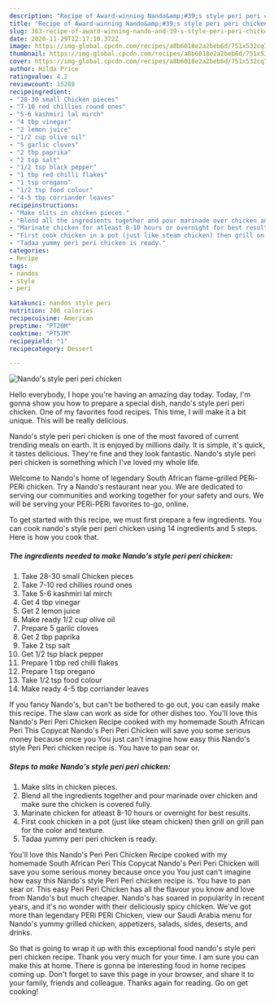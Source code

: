```yaml
---
description: "Recipe of Award-winning Nando&amp;#39;s style peri peri chicken"
title: "Recipe of Award-winning Nando&amp;#39;s style peri peri chicken"
slug: 363-recipe-of-award-winning-nando-and-39-s-style-peri-peri-chicken
date: 2020-11-29T12:17:10.372Z
image: https://img-global.cpcdn.com/recipes/a8b6018e2a2beb6d/751x532cq70/nandos-style-peri-peri-chicken-recipe-main-photo.jpg
thumbnail: https://img-global.cpcdn.com/recipes/a8b6018e2a2beb6d/751x532cq70/nandos-style-peri-peri-chicken-recipe-main-photo.jpg
cover: https://img-global.cpcdn.com/recipes/a8b6018e2a2beb6d/751x532cq70/nandos-style-peri-peri-chicken-recipe-main-photo.jpg
author: Hilda Price
ratingvalue: 4.2
reviewcount: 15288
recipeingredient:
- "28-30 small Chicken pieces"
- "7-10 red chillies round ones"
- "5-6 kashmiri lal mirch"
- "4 tbp vinegar"
- "2 lemon juice"
- "1/2 cup olive oil"
- "5 garlic cloves"
- "2 tbp paprika"
- "2 tsp salt"
- "1/2 tsp black pepper"
- "1 tbp red chilli flakes"
- "1 tsp oregano"
- "1/2 tsp food colour"
- "4-5 tbp corriander leaves"
recipeinstructions:
- "Make slits in chicken pieces."
- "Blend all the ingredients together and pour marinade over chicken and make sure the chicken is covered fully."
- "Marinate chicken for atleast 8-10 hours or overnight for best results."
- "First cook chicken in a pot (just like steam chicken) then grill on grill pan for the color and texture."
- "Tadaa yummy peri peri chicken is ready."
categories:
- Recipe
tags:
- nandos
- style
- peri

katakunci: nandos style peri 
nutrition: 208 calories
recipecuisine: American
preptime: "PT20M"
cooktime: "PT57M"
recipeyield: "1"
recipecategory: Dessert

---
```



![Nando&#39;s style peri peri chicken](https://img-global.cpcdn.com/recipes/a8b6018e2a2beb6d/751x532cq70/nandos-style-peri-peri-chicken-recipe-main-photo.jpg)

Hello everybody, I hope you're having an amazing day today. Today, I'm gonna show you how to prepare a special dish, nando&#39;s style peri peri chicken. One of my favorites food recipes. This time, I will make it a bit unique. This will be really delicious.

Nando&#39;s style peri peri chicken is one of the most favored of current trending meals on earth. It is enjoyed by millions daily. It is simple, it's quick, it tastes delicious. They're fine and they look fantastic. Nando&#39;s style peri peri chicken is something which I've loved my whole life.

Welcome to Nando&#39;s home of legendary South African flame-grilled PERi-PERi chicken. Try a Nando&#39;s restaurant near you. We are dedicated to serving our communities and working together for your safety and ours. We will be serving your PERi-PERi favorites to-go, online.


To get started with this recipe, we must first prepare a few ingredients. You can cook nando&#39;s style peri peri chicken using 14 ingredients and 5 steps. Here is how you cook that.

<!--inarticleads1-->

##### The ingredients needed to make Nando&#39;s style peri peri chicken:

1. Take 28-30 small Chicken pieces
1. Take 7-10 red chillies round ones
1. Take 5-6 kashmiri lal mirch
1. Get 4 tbp vinegar
1. Get 2 lemon juice
1. Make ready 1/2 cup olive oil
1. Prepare 5 garlic cloves
1. Get 2 tbp paprika
1. Take 2 tsp salt
1. Get 1/2 tsp black pepper
1. Prepare 1 tbp red chilli flakes
1. Prepare 1 tsp oregano
1. Take 1/2 tsp food colour
1. Make ready 4-5 tbp corriander leaves


If you fancy Nando&#39;s, but can&#39;t be bothered to go out, you can easily make this recipe. The slaw can work as side for other dishes too. You&#39;ll love this Nando&#39;s Peri Peri Chicken Recipe cooked with my homemade South African Peri This Copycat Nando&#39;s Peri Peri Chicken will save you some serious money because once you You just can&#39;t imagine how easy this Nando&#39;s style Peri Peri chicken recipe is. You have to pan sear or. 

<!--inarticleads2-->

##### Steps to make Nando&#39;s style peri peri chicken:

1. Make slits in chicken pieces.
1. Blend all the ingredients together and pour marinade over chicken and make sure the chicken is covered fully.
1. Marinate chicken for atleast 8-10 hours or overnight for best results.
1. First cook chicken in a pot (just like steam chicken) then grill on grill pan for the color and texture.
1. Tadaa yummy peri peri chicken is ready.


You&#39;ll love this Nando&#39;s Peri Peri Chicken Recipe cooked with my homemade South African Peri This Copycat Nando&#39;s Peri Peri Chicken will save you some serious money because once you You just can&#39;t imagine how easy this Nando&#39;s style Peri Peri chicken recipe is. You have to pan sear or. This easy Peri Peri Chicken has all the flavour you know and love from Nando&#39;s but much cheaper. Nando&#39;s has soared in popularity in recent years, and it&#39;s no wonder with their deliciously spicy chicken. We&#39;ve got more than legendary PERi PERi Chicken, view our Saudi Arabia menu for Nando&#39;s yummy grilled chicken, appetizers, salads, sides, deserts, and drinks. 

So that is going to wrap it up with this exceptional food nando&#39;s style peri peri chicken recipe. Thank you very much for your time. I am sure you can make this at home. There is gonna be interesting food in home recipes coming up. Don't forget to save this page in your browser, and share it to your family, friends and colleague. Thanks again for reading. Go on get cooking!
